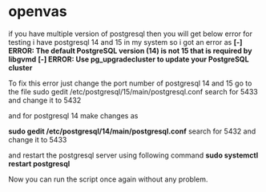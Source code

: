 # openvas

if you have multiple version of postgresql then you will get below error for testing i have postgresql 14 and 15 in my system so i got an error as 
__[-] ERROR: The default PostgreSQL version (14) is not 15 that is required by libgvmd__
__[-] ERROR: Use pg_upgradecluster to update your PostgreSQL cluster__

To fix this error just change the port number of postgresql 14 and 15 go to the file 
sudo gedit /etc/postgresql/15/main/postgresql.conf 
search for 5433 and change it to 5432 

and for postgresql 14 make changes as 

__sudo gedit /etc/postgresql/14/main/postgresql.conf__
search for 5432 and change it to 5433 

and restart the postgresql server using following command 
__sudo systemctl restart postgresql__

Now you can run the script once again without any problem. 
